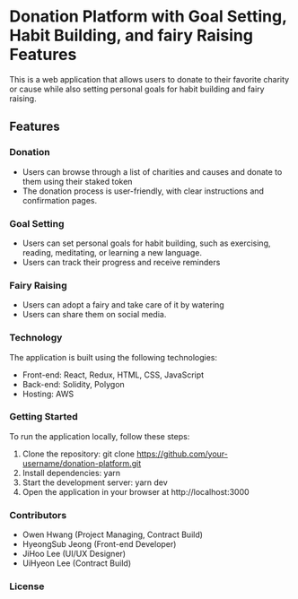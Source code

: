 # Donation Platform with Goal Setting, Habit Building, and fairy Raising Features
This is a web application that allows users to donate to their favorite charity or cause while also setting personal goals for habit building and fairy raising.

## Features
### Donation
- Users can browse through a list of charities and causes and donate to them using their staked token
- The donation process is user-friendly, with clear instructions and confirmation pages.
### Goal Setting
- Users can set personal goals for habit building, such as exercising, reading, meditating, or learning a new language.
- Users can track their progress and receive reminders
### Fairy Raising
- Users can adopt a fairy and take care of it by watering
- Users can share them on social media.
### Technology
The application is built using the following technologies:

- Front-end: React, Redux, HTML, CSS, JavaScript
- Back-end: Solidity, Polygon
- Hosting: AWS
### Getting Started
To run the application locally, follow these steps:

1. Clone the repository: git clone https://github.com/your-username/donation-platform.git
2. Install dependencies: yarn
3. Start the development server: yarn dev
4. Open the application in your browser at http://localhost:3000
### Contributors
- Owen Hwang (Project Managing, Contract Build)
- HyeongSub Jeong (Front-end Developer)
- JiHoo Lee (UI/UX Designer)
- UiHyeon Lee (Contract Build)
### License
